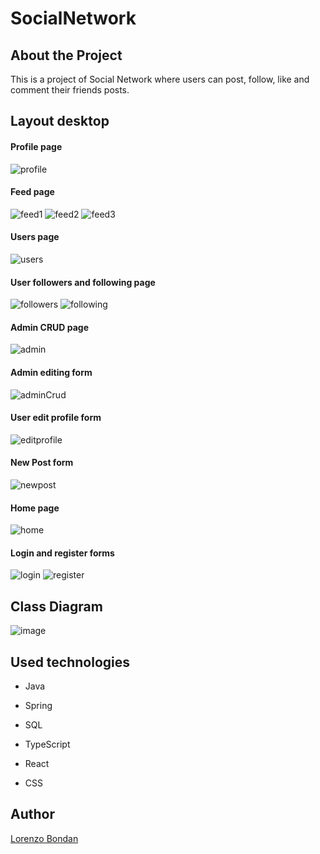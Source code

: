 # SocialNetwork

## About the Project

This is a project of Social Network where users can post, follow, like and comment their friends posts.

## Layout desktop

#### Profile page
![profile](https://github.com/LorenzoBondan/SocialNetwork/assets/105743965/db0c85ec-9e48-4abe-a172-20b496399648)

#### Feed page
![feed1](https://github.com/LorenzoBondan/SocialNetwork/assets/105743965/9226f580-e2cf-483a-a521-066dab96080d)
![feed2](https://github.com/LorenzoBondan/SocialNetwork/assets/105743965/ce4e75bd-d663-4cfd-8669-a5187e05e325)
![feed3](https://github.com/LorenzoBondan/SocialNetwork/assets/105743965/bf5ac103-db61-4e4c-9faf-09b91175162d)

#### Users page
![users](https://github.com/LorenzoBondan/SocialNetwork/assets/105743965/91dcebf8-9741-4561-a09a-858578446bc8)

#### User followers and following page
![followers](https://github.com/LorenzoBondan/SocialNetwork/assets/105743965/201cad30-8f63-4895-b256-0c4c605c40b3)
![following](https://github.com/LorenzoBondan/SocialNetwork/assets/105743965/d0cb3d2b-db5e-4949-8992-2b0897a5b065)

#### Admin CRUD page
![admin](https://github.com/LorenzoBondan/SocialNetwork/assets/105743965/22feb7db-0edd-4ce3-a735-1e93e6c9b68b)

#### Admin editing form
![adminCrud](https://github.com/LorenzoBondan/SocialNetwork/assets/105743965/6a758d75-7252-48b1-a754-02708b09164d)

#### User edit profile form
![editprofile](https://github.com/LorenzoBondan/SocialNetwork/assets/105743965/14d4023d-27c1-4e3b-931b-1b8fdf2d1a76)

#### New Post form
![newpost](https://github.com/LorenzoBondan/SocialNetwork/assets/105743965/a3cd95bd-6364-484b-a221-1a12ebb1290c)

#### Home page
![home](https://github.com/LorenzoBondan/SocialNetwork/assets/105743965/4ebfc970-87cf-49b1-badd-539a27a55b98)

#### Login and register forms
![login](https://github.com/LorenzoBondan/SocialNetwork/assets/105743965/1aecd7e2-c0de-417c-a854-72bde6bd119a)
![register](https://github.com/LorenzoBondan/SocialNetwork/assets/105743965/f706ea94-1039-4134-8001-db55282c1937)


## Class Diagram

![image](https://github.com/LorenzoBondan/SocialNetwork/assets/105743965/fddda630-8923-4782-8ded-e2e6100c28a3)

## Used technologies

- Java
- Spring
- SQL

- TypeScript
- React
- CSS


## Author

[Lorenzo Bondan](HTTPS://WWW.LINKEDIN.COM/IN/LORENZO-BONDAN-108B42236)
